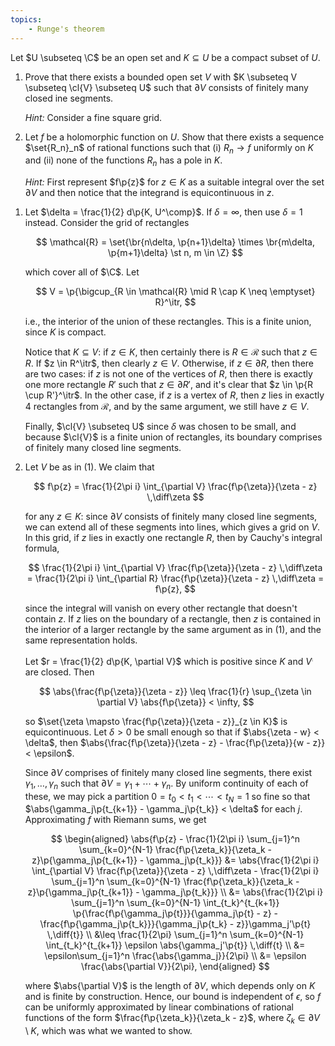 ```yaml
---
topics:
    - Runge's theorem
---
```


<problem>

Let $U \subseteq \C$ be an open set and $K \subseteq U$ be a compact subset of $U$.

1. Prove that there exists a bounded open set $V$ with $K \subseteq V \subseteq \cl{V} \subseteq U$ such that $\partial V$ consists of finitely many closed ine segments.

    _Hint:_ Consider a fine square grid.

2. Let $f$ be a holomorphic function on $U$. Show that there exists a sequence $\set{R_n}_n$ of rational functions such that (i) $R_n \to f$ uniformly on $K$ and (ii) none of the functions $R_n$ has a pole in $K$.

    _Hint:_ First represent $f\p{z}$ for $z \in K$ as a suitable integral over the set $\partial V$ and then notice that the integrand is equicontinuous in $z$.

</problem>

<solution>

1. Let $\delta = \frac{1}{2} d\p{K, U^\comp}$. If $\delta = \infty$, then use $\delta = 1$ instead. Consider the grid of rectangles

    $$
    \mathcal{R}
        = \set{\br{n\delta, \p{n+1}\delta} \times \br{m\delta, \p{m+1}\delta} \st n, m \in \Z}
    $$

    which cover all of $\C$. Let

    $$
    V = \p{\bigcup_{R \in \mathcal{R} \mid R \cap K \neq \emptyset} R}^\itr,
    $$

    i.e., the interior of the union of these rectangles. This is a finite union, since $K$ is compact.

    Notice that $K \subseteq V$: if $z \in K$, then certainly there is $R \in \mathcal{R}$ such that $z \in R$. If $z \in R^\itr$, then clearly $z \in V$. Otherwise, if $z \in \partial R$, then there are two cases: if $z$ is not one of the vertices of $R$, then there is exactly one more rectangle $R'$ such that $z \in \partial R'$, and it's clear that $z \in \p{R \cup R'}^\itr$. In the other case, if $z$ is a vertex of $R$, then $z$ lies in exactly $4$ rectangles from $\mathcal{R}$, and by the same argument, we still have $z \in V$.

    Finally, $\cl{V} \subseteq U$ since $\delta$ was chosen to be small, and because $\cl{V}$ is a finite union of rectangles, its boundary comprises of finitely many closed line segments.

2. Let $V$ be as in (1). We claim that

    $$
    f\p{z} = \frac{1}{2\pi i} \int_{\partial V} \frac{f\p{\zeta}}{\zeta - z} \,\diff\zeta
    $$

    for any $z \in K$: since $\partial V$ consists of finitely many closed line segments, we can extend all of these segments into lines, which gives a grid on $V$. In this grid, if $z$ lies in exactly one rectangle $R$, then by Cauchy's integral formula,

    $$
    \frac{1}{2\pi i} \int_{\partial V} \frac{f\p{\zeta}}{\zeta - z} \,\diff\zeta
        = \frac{1}{2\pi i} \int_{\partial R} \frac{f\p{\zeta}}{\zeta - z} \,\diff\zeta
        = f\p{z},
    $$

    since the integral will vanish on every other rectangle that doesn't contain $z$. If $z$ lies on the boundary of a rectangle, then $z$ is contained in the interior of a larger rectangle by the same argument as in (1), and the same representation holds.

    Let $r = \frac{1}{2} d\p{K, \partial V}$ which is positive since $K$ and $V^\comp$ are closed. Then

    $$
    \abs{\frac{f\p{\zeta}}{\zeta - z}}
        \leq \frac{1}{r} \sup_{\zeta \in \partial V} \abs{f\p{\zeta}}
        < \infty,
    $$

    so $\set{\zeta \mapsto \frac{f\p{\zeta}}{\zeta - z}}_{z \in K}$ is equicontinuous. Let $\delta > 0$ be small enough so that if $\abs{\zeta - w} < \delta$, then $\abs{\frac{f\p{\zeta}}{\zeta - z} - \frac{f\p{\zeta}}{w - z}} < \epsilon$.

    Since $\partial V$ comprises of finitely many closed line segments, there exist $\gamma_1, \ldots, \gamma_n$ such that $\partial V = \gamma_1 + \cdots + \gamma_n$. By uniform continuity of each of these, we may pick a partition $0 = t_0 < t_1 < \cdots < t_N = 1$ so fine so that $\abs{\gamma_j\p{t_{k+1}} - \gamma_j\p{t_k}} < \delta$ for each $j$. Approximating $f$ with Riemann sums, we get

    $$
    \begin{aligned}
        \abs{f\p{z} - \frac{1}{2\pi i} \sum_{j=1}^n \sum_{k=0}^{N-1} \frac{f\p{\zeta_k}}{\zeta_k - z}\p{\gamma_j\p{t_{k+1}} - \gamma_j\p{t_k}}}
            &= \abs{\frac{1}{2\pi i} \int_{\partial V} \frac{f\p{\zeta}}{\zeta - z} \,\diff\zeta - \frac{1}{2\pi i} \sum_{j=1}^n \sum_{k=0}^{N-1} \frac{f\p{\zeta_k}}{\zeta_k - z}\p{\gamma_j\p{t_{k+1}} - \gamma_j\p{t_k}}} \\
            &= \abs{\frac{1}{2\pi i} \sum_{j=1}^n \sum_{k=0}^{N-1} \int_{t_k}^{t_{k+1}} \p{\frac{f\p{\gamma_j\p{t}}}{\gamma_j\p{t} - z} - \frac{f\p{\gamma_j\p{t_k}}}{\gamma_j\p{t_k} - z}}\gamma_j'\p{t} \,\diff{t}} \\
            &\leq \frac{1}{2\pi} \sum_{j=1}^n \sum_{k=0}^{N-1} \int_{t_k}^{t_{k+1}} \epsilon \abs{\gamma_j'\p{t}} \,\diff{t} \\
            &= \epsilon\sum_{j=1}^n \frac{\abs{\gamma_j}}{2\pi} \\
            &= \epsilon \frac{\abs{\partial V}}{2\pi},
    \end{aligned}
    $$

    where $\abs{\partial V}$ is the length of $\partial V$, which depends only on $K$ and is finite by construction. Hence, our bound is independent of $\epsilon$, so $f$ can be uniformly approximated by linear combinations of rational functions of the form $\frac{f\p{\zeta_k}}{\zeta_k - z}$, where $\zeta_k \in \partial V \setminus K$, which was what we wanted to show.

</solution>
